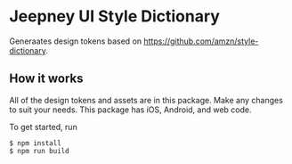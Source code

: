# Jeepney UI Style Dictionary

Generaates design tokens based on https://github.com/amzn/style-dictionary.

## How it works

All of the design tokens and assets are in this package. Make any changes to suit your needs. This package has iOS, Android, and web code.

To get started, run

```
$ npm install
$ npm run build
```
